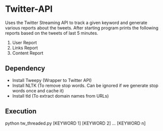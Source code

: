 # Twitter-API 
Uses the Twitter Streaming API to track a given keyword and generate various reports about the tweets.
After starting program prints the following reports based on the tweets of last 5 minutes.

1. User Report
2. Links Report
3. Content Report

## Dependency
- Install Tweepy (Wrapper to Twitter API)
- Install NLTK 
	(To remove stop words. Can be ignored if we generate stop words once and cache it)
- Install tld (To extract domain names from URLs)

## Execution

python tw_threaded.py [KEYWORD 1] [KEYWORD 2] ... [KEYWORD n]
